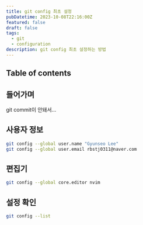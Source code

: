 ```yaml
---
title: git config 최초 설정
pubDatetime: 2023-10-08T22:16:00Z
featured: false
draft: false
tags:
  - git
  - configuration
description: git config 최초 설정하는 방법
---
```


## Table of contents

## 들어가며

git commit이 안돼서...

## 사용자 정보

```zsh
git config --global user.name "Gyunseo Lee"
git config --global user.email rbstj0311@naver.com
```

## 편집기

```zsh
git config --global core.editor nvim
```

## 설정 확인

```zsh
git config --list
```
